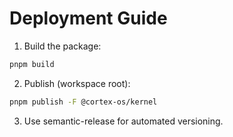 # Deployment Guide

1. Build the package:

```bash
pnpm build
```

2. Publish (workspace root):

```bash
pnpm publish -F @cortex-os/kernel
```

3. Use semantic-release for automated versioning.
